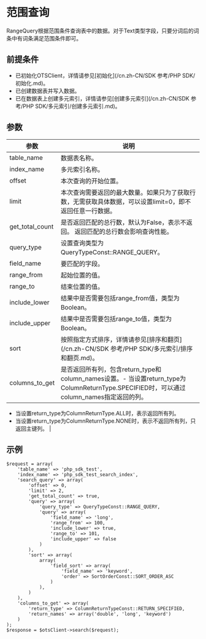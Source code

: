 # 范围查询

RangeQuery根据范围条件查询表中的数据。对于Text类型字段，只要分词后的词条中有词条满足范围条件即可。

## 前提条件

-   已初始化OTSClient，详情请参见[初始化](/cn.zh-CN/SDK 参考/PHP SDK/初始化.md)。
-   已创建数据表并写入数据。
-   已在数据表上创建多元索引，详情请参见[创建多元索引](/cn.zh-CN/SDK 参考/PHP SDK/多元索引/创建多元索引.md)。

## 参数

|参数|说明|
|--|--|
|table\_name|数据表名称。|
|index\_name|多元索引名称。|
|offset|本次查询的开始位置。|
|limit|本次查询需要返回的最大数量。如果只为了获取行数，无需获取具体数据，可以设置limit=0，即不返回任意一行数据。 |
|get\_total\_count|是否返回匹配的总行数，默认为False，表示不返回。 返回匹配的总行数会影响查询性能。 |
|query\_type|设置查询类型为QueryTypeConst::RANGE\_QUERY。|
|field\_name|要匹配的字段。|
|range\_from|起始位置的值。|
|range\_to|结束位置的值。|
|include\_lower|结果中是否需要包括range\_from值，类型为Boolean。|
|include\_upper|结果中是否需要包括range\_to值，类型为Boolean。|
|sort|按照指定方式排序，详情请参见[排序和翻页](/cn.zh-CN/SDK 参考/PHP SDK/多元索引/排序和翻页.md)。|
|columns\_to\_get|是否返回所有列，包含return\_type和column\_names设置。-   当设置return\_type为ColumnReturnType.SPECIFIED时，可以通过column\_names指定返回的列。
-   当设置return\_type为ColumnReturnType.ALL时，表示返回所有列。
-   当设置return\_type为ColumnReturnType.NONE时，表示不返回所有列，只返回主键列。 |

## 示例

```
$request = array(
    'table_name' => 'php_sdk_test',
    'index_name' => 'php_sdk_test_search_index',
    'search_query' => array(
        'offset' => 0,
        'limit' => 2,
        'get_total_count' => true,
        'query' => array(
            'query_type' => QueryTypeConst::RANGE_QUERY,
            'query' => array(
                'field_name' => 'long',
                'range_from' => 100,
                'include_lower' => true,
                'range_to' => 101,
                'include_upper' => false
            )
        ),
        'sort' => array(
            array(
                'field_sort' => array(
                    'field_name' => 'keyword',
                    'order' => SortOrderConst::SORT_ORDER_ASC
                )
            ),
        )
    ),
    'columns_to_get' => array(
        'return_type' => ColumnReturnTypeConst::RETURN_SPECIFIED,
        'return_names' => array('double', 'long', 'keyword')
    )
);
$response = $otsClient->search($request);
```

